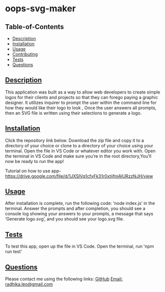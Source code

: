 # oops-svg-maker

## Table-of-Contents
* [Description](#description)
* [Installation](#installation)
* [Usage](#usage)
* [Contributing](#contributing)
* [Tests](#tests)
* [Questions](#questions)

## [Description](#table-of-contents)
This application was built as a way to allow  web developers to create simple logos for their clients and projects so that they can forego paying a graphic designer. It utilizes inquirer to prompt the user within the command line for how they would like their logo to look , Once the user answers all prompts, then an SVG file is written using their selections to generate a logo. 

## [Installation](#table-of-contents)
Click the repository link below. Download the zip file and copy it to a directory of your choice or clone to a directory of your choice using your terminal. Open the file in VS Code or whatever editor you work with. Open the terminal in VS Code and make sure you’re in the root directory,You’ll now be ready to run the app!

Tutorial on how to use app- https://drive.google.com/file/d/1JXSIVq1cfyFk31r0xtijfniAlURzzNJH/view

## [Usage](#table-of-contents)
After installation is complete, run the following code: ‘node index.js’ in the terminal. Answer the prompts and after completion, you should see a console log showing your answers to your prompts, a message that says ‘Generate logo.svg’, and you should see your logo.svg file.

## [Tests](#table-of-contents)
To test this app, open up the file in VS Code. Open the terminal, run 'npm run test' 
## [Questions](#table-of-contents)
Please contact me using the following links:
[GitHub](https://github.com/radhikabandi)
[Email: radhika.leo@gmail.com](mailto:radhika.leo@gmail.com)
